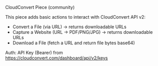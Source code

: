 CloudConvert Piece (community)

This piece adds basic actions to interact with CloudConvert API v2:

- Convert a File (via URL) → returns downloadable URLs
- Capture a Website (URL → PDF/PNG/JPG) → returns downloadable URLs
- Download a File (fetch a URL and return file bytes base64)

Auth: API Key (Bearer) from https://cloudconvert.com/dashboard/api/v2/keys

